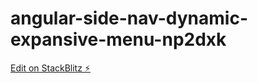 # angular-side-nav-dynamic-expansive-menu-np2dxk

[Edit on StackBlitz ⚡️](https://stackblitz.com/edit/angular-side-nav-dynamic-expansive-menu-np2dxk)